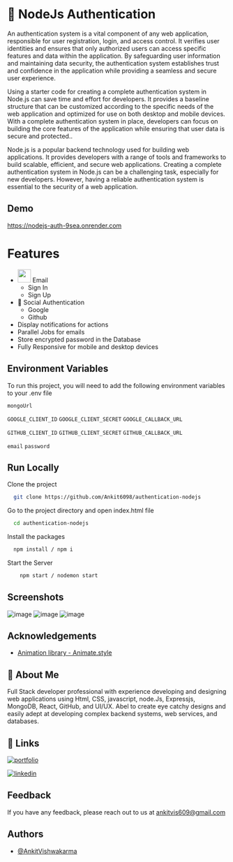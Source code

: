 # 🔐 NodeJs Authentication

An authentication system is a vital component of any web application, responsible for user registration, login, and access control. It verifies user identities and ensures that only authorized users can access specific features and data within the application. By safeguarding user information and maintaining data security, the authentication system establishes trust and confidence in the application while providing a seamless and secure user experience.

Using a starter code for creating a complete authentication system in Node.js can save time and effort for developers. It provides a baseline structure that can be customized according to the specific needs of the web application and optimized for use on both desktop and mobile devices. With a complete authentication system in place, developers can focus on building the core features of the application while ensuring that user data is secure and protected..

Node.js is a popular backend technology used for building web applications. It provides developers with a range of tools and frameworks to build scalable, efficient, and secure web applications. Creating a complete authentication system in Node.js can be a challenging task, especially for new developers. However, having a reliable authentication system is essential to the security of a web application.



## Demo

https://nodejs-auth-9sea.onrender.com
# Features

- <img src="   https://cdn-icons-png.flaticon.com/512/5968/5968534.png " width=30px height="30px"> Email
    - Sign In
    - Sign Up
-  📱 Social Authentication
    -  Google
    -  Github
- Display notifications for actions
- Parallel Jobs for emails
- Store encrypted password in the Database
- Fully Responsive for mobile and desktop devices
## Environment Variables

To run this project, you will need to add the following environment variables to your .env file

`mongoUrl`

`GOOGLE_CLIENT_ID`
`GOOGLE_CLIENT_SECRET`
`GOOGLE_CALLBACK_URL`

`GITHUB_CLIENT_ID`
`GITHUB_CLIENT_SECRET`
`GITHUB_CALLBACK_URL`

`email`
`password`
## Run Locally

Clone the project

```bash
  git clone https://github.com/Ankit6098/authentication-nodejs
```

Go to the project directory and open index.html file

```bash
  cd authentication-nodejs
```

Install the packages

```bash
  npm install / npm i
```

Start the Server

```bash
    npm start / nodemon start
```
## Screenshots

![image](https://github.com/Ankit6098/authentication-nodejs/assets/92246613/4bb25f24-0664-45cf-8250-056ef8349ae1)
![image](https://github.com/Ankit6098/authentication-nodejs/assets/92246613/00f0de54-c1b0-4b3b-9dcc-2de67b58ee37)
![image](https://github.com/Ankit6098/authentication-nodejs/assets/92246613/83ed1207-a32e-45d1-9ab9-32dc002db229)


## Acknowledgements

 - [Animation library - Animate.style](https://animate.style/)


## 🚀 About Me

Full Stack developer professional with experience developing and designing web applications using Html, CSS, javascript, node.Js, Expressjs, MongoDB, React, GitHub, and UI/UX. Abel to create eye catchy designs and easily adept at developing complex backend systems, web services, and databases.


## 🔗 Links
[![portfolio](https://img.shields.io/badge/my_portfolio-000?style=for-the-badge&logo=ko-fi&logoColor=white)](https://ankithub.vercel.app/)

[![linkedin](https://img.shields.io/badge/linkedin-0A66C2?style=for-the-badge&logo=linkedin&logoColorwhite=)](https://www.linkedin.com/in/ankit-vishwakarma-6531221b0/)


## Feedback

If you have any feedback, please reach out to us at ankitvis609@gmail.com


## Authors

- [@AnkitVishwakarma](https://github.com/Ankit6098)

